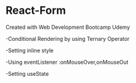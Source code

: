 # React-Form

Created with Web Development Bootcamp Udemy

-Conditional Rendering by using Ternary Operator

-Setting inline style

-Using eventListener :onMouseOver,onMouseOut

-Setting useState
